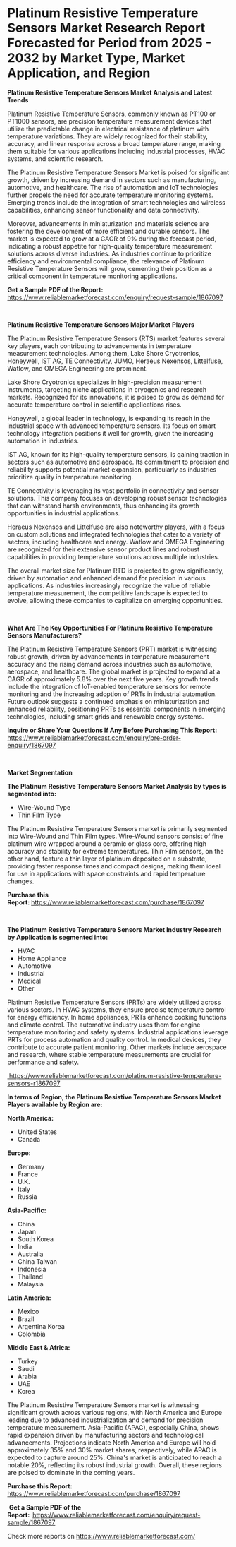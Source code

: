 <p><h1>Platinum Resistive Temperature Sensors Market Research Report Forecasted for Period from 2025 -  2032 by Market Type, Market Application, and Region</h1></p><p><strong>Platinum Resistive Temperature Sensors Market Analysis and Latest Trends</strong></p>
<p><p>Platinum Resistive Temperature Sensors, commonly known as PT100 or PT1000 sensors, are precision temperature measurement devices that utilize the predictable change in electrical resistance of platinum with temperature variations. They are widely recognized for their stability, accuracy, and linear response across a broad temperature range, making them suitable for various applications including industrial processes, HVAC systems, and scientific research.</p><p>The Platinum Resistive Temperature Sensors Market is poised for significant growth, driven by increasing demand in sectors such as manufacturing, automotive, and healthcare. The rise of automation and IoT technologies further propels the need for accurate temperature monitoring systems. Emerging trends include the integration of smart technologies and wireless capabilities, enhancing sensor functionality and data connectivity.</p><p>Moreover, advancements in miniaturization and materials science are fostering the development of more efficient and durable sensors. The market is expected to grow at a CAGR of 9% during the forecast period, indicating a robust appetite for high-quality temperature measurement solutions across diverse industries. As industries continue to prioritize efficiency and environmental compliance, the relevance of Platinum Resistive Temperature Sensors will grow, cementing their position as a critical component in temperature monitoring applications.</p></p>
<p><strong>Get a Sample PDF of the Report:&nbsp;</strong> <a href="https://www.reliablemarketforecast.com/enquiry/request-sample/1867097?utm_campaign=2124&utm_medium=2&utm_source=Github&utm_content=ia&utm_term=13022025&utm_id=platinum-resistive-temperature-sensors">https://www.reliablemarketforecast.com/enquiry/request-sample/1867097</a></p>
<p>&nbsp;</p>
<p><strong>Platinum Resistive Temperature Sensors Major Market Players</strong></p>
<p><p>The Platinum Resistive Temperature Sensors (RTS) market features several key players, each contributing to advancements in temperature measurement technologies. Among them, Lake Shore Cryotronics, Honeywell, IST AG, TE Connectivity, JUMO, Heraeus Nexensos, Littelfuse, Watlow, and OMEGA Engineering are prominent.</p><p>Lake Shore Cryotronics specializes in high-precision measurement instruments, targeting niche applications in cryogenics and research markets. Recognized for its innovations, it is poised to grow as demand for accurate temperature control in scientific applications rises. </p><p>Honeywell, a global leader in technology, is expanding its reach in the industrial space with advanced temperature sensors. Its focus on smart technology integration positions it well for growth, given the increasing automation in industries.</p><p>IST AG, known for its high-quality temperature sensors, is gaining traction in sectors such as automotive and aerospace. Its commitment to precision and reliability supports potential market expansion, particularly as industries prioritize quality in temperature monitoring.</p><p>TE Connectivity is leveraging its vast portfolio in connectivity and sensor solutions. This company focuses on developing robust sensor technologies that can withstand harsh environments, thus enhancing its growth opportunities in industrial applications.</p><p>Heraeus Nexensos and Littelfuse are also noteworthy players, with a focus on custom solutions and integrated technologies that cater to a variety of sectors, including healthcare and energy. Watlow and OMEGA Engineering are recognized for their extensive sensor product lines and robust capabilities in providing temperature solutions across multiple industries.</p><p>The overall market size for Platinum RTD is projected to grow significantly, driven by automation and enhanced demand for precision in various applications. As industries increasingly recognize the value of reliable temperature measurement, the competitive landscape is expected to evolve, allowing these companies to capitalize on emerging opportunities.</p></p>
<p>&nbsp;</p>
<p><strong>What Are The Key Opportunities For Platinum Resistive Temperature Sensors Manufacturers?</strong></p>
<p><p>The Platinum Resistive Temperature Sensors (PRT) market is witnessing robust growth, driven by advancements in temperature measurement accuracy and the rising demand across industries such as automotive, aerospace, and healthcare. The global market is projected to expand at a CAGR of approximately 5.8% over the next five years. Key growth trends include the integration of IoT-enabled temperature sensors for remote monitoring and the increasing adoption of PRTs in industrial automation. Future outlook suggests a continued emphasis on miniaturization and enhanced reliability, positioning PRTs as essential components in emerging technologies, including smart grids and renewable energy systems.</p></p>
<p><strong>Inquire or Share Your Questions If Any Before Purchasing This Report:</strong> <a href="https://www.reliablemarketforecast.com/enquiry/pre-order-enquiry/1867097?utm_campaign=2124&utm_medium=2&utm_source=Github&utm_content=ia&utm_term=13022025&utm_id=platinum-resistive-temperature-sensors">https://www.reliablemarketforecast.com/enquiry/pre-order-enquiry/1867097</a></p>
<p>&nbsp;</p>
<p><strong>Market Segmentation</strong></p>
<p><strong>The Platinum Resistive Temperature Sensors Market Analysis by types is segmented into:</strong></p>
<p><ul><li>Wire-Wound Type</li><li>Thin Film Type</li></ul></p>
<p><p>The Platinum Resistive Temperature Sensors market is primarily segmented into Wire-Wound and Thin Film types. Wire-Wound sensors consist of fine platinum wire wrapped around a ceramic or glass core, offering high accuracy and stability for extreme temperatures. Thin Film sensors, on the other hand, feature a thin layer of platinum deposited on a substrate, providing faster response times and compact designs, making them ideal for use in applications with space constraints and rapid temperature changes.</p></p>
<p><strong>Purchase this Report:&nbsp;</strong><a href="https://www.reliablemarketforecast.com/purchase/1867097?utm_campaign=2124&utm_medium=2&utm_source=Github&utm_content=ia&utm_term=13022025&utm_id=platinum-resistive-temperature-sensors">https://www.reliablemarketforecast.com/purchase/1867097</a></p>
<p>&nbsp;</p>
<p><strong>The Platinum Resistive Temperature Sensors Market Industry Research by Application is segmented into:</strong></p>
<p><ul><li>HVAC</li><li>Home Appliance</li><li>Automotive</li><li>Industrial</li><li>Medical</li><li>Other</li></ul></p>
<p><p>Platinum Resistive Temperature Sensors (PRTs) are widely utilized across various sectors. In HVAC systems, they ensure precise temperature control for energy efficiency. In home appliances, PRTs enhance cooking functions and climate control. The automotive industry uses them for engine temperature monitoring and safety systems. Industrial applications leverage PRTs for process automation and quality control. In medical devices, they contribute to accurate patient monitoring. Other markets include aerospace and research, where stable temperature measurements are crucial for performance and safety.</p></p>
<p><a href="https://www.reliablemarketforecast.com/platinum-resistive-temperature-sensors-r1867097?utm_campaign=2124&utm_medium=2&utm_source=Github&utm_content=ia&utm_term=13022025&utm_id=platinum-resistive-temperature-sensors">&nbsp;https://www.reliablemarketforecast.com/platinum-resistive-temperature-sensors-r1867097</a></p>
<p><strong>In terms of Region, the Platinum Resistive Temperature Sensors Market Players available by Region are:</strong></p>
<p>
    <p> <strong> North America: </strong>
        <ul>
            <li>United States</li>
            <li>Canada</li>
        </ul>
        </p> 
    <p> <strong> Europe: </strong>
        <ul>
            <li>Germany</li>
            <li>France</li>
            <li>U.K.</li>
            <li>Italy</li>
            <li>Russia</li>
        </ul>
        </p> 
    <p> <strong> Asia-Pacific: </strong>
        <ul>
            <li>China</li>
            <li>Japan</li>
            <li>South Korea</li>
            <li>India</li>
            <li>Australia</li>
            <li>China Taiwan</li>
            <li>Indonesia</li>
            <li>Thailand</li>
            <li>Malaysia</li>
        </ul>
        </p> 
    <p> <strong> Latin America: </strong>
        <ul>
            <li>Mexico</li>
            <li>Brazil</li>
            <li>Argentina Korea</li>
            <li>Colombia</li>
        </ul>
        </p> 
    <p> <strong> Middle East & Africa: </strong>
        <ul>
            <li>Turkey</li>
            <li>Saudi</li>
            <li>Arabia</li>
            <li>UAE</li>
            <li>Korea</li>
        </ul>
    </p>
    </p>
<p><p>The Platinum Resistive Temperature Sensors market is witnessing significant growth across various regions, with North America and Europe leading due to advanced industrialization and demand for precision temperature measurement. Asia-Pacific (APAC), especially China, shows rapid expansion driven by manufacturing sectors and technological advancements. Projections indicate North America and Europe will hold approximately 35% and 30% market shares, respectively, while APAC is expected to capture around 25%. China's market is anticipated to reach a notable 20%, reflecting its robust industrial growth. Overall, these regions are poised to dominate in the coming years.</p></p>
<p><strong>Purchase this Report: </strong><a href="https://www.reliablemarketforecast.com/purchase/1867097?utm_campaign=2124&utm_medium=2&utm_source=Github&utm_content=ia&utm_term=13022025&utm_id=platinum-resistive-temperature-sensors">https://www.reliablemarketforecast.com/purchase/1867097</a></p>
<p>&nbsp;<strong>Get a Sample PDF of the Report:&nbsp;&nbsp;</strong><a href="https://www.reliablemarketforecast.com/enquiry/request-sample/1867097?utm_campaign=2124&utm_medium=2&utm_source=Github&utm_content=ia&utm_term=13022025&utm_id=platinum-resistive-temperature-sensors">https://www.reliablemarketforecast.com/enquiry/request-sample/1867097</a></p>
<p><strong></strong></p>
<p>Check more reports on <a href="https://www.reliablemarketforecast.com/?utm_campaign=2124&utm_medium=2&utm_source=Github&utm_content=ia&utm_term=13022025&utm_id=platinum-resistive-temperature-sensors">https://www.reliablemarketforecast.com/</a></p>
